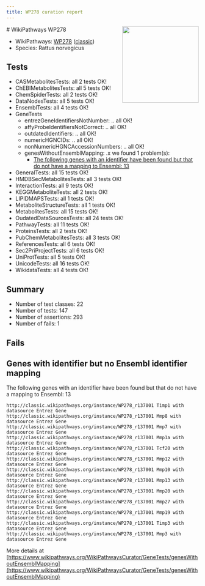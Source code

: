 ```yaml
---
title: WP278 curation report
---
```


<img style="float: right; width: 200px" src="https://upload.wikimedia.org/wikipedia/commons/thumb/8/83/Wplogo_with_text_500.png/640px-Wplogo_with_text_500.png" />
# WikiPathways WP278

* WikiPathways: [WP278](https://wikipathways.org/pathways/WP278) ([classic](https://classic.wikipathways.org/instance/WP278))
* Species: Rattus norvegicus
## Tests
* CASMetabolitesTests: all 2 tests OK!
* ChEBIMetabolitesTests: all 5 tests OK!
* ChemSpiderTests: all 2 tests OK!
* DataNodesTests: all 5 tests OK!
* EnsemblTests: all 4 tests OK!
* GeneTests
    * entrezGeneIdentifiersNotNumber: .. all OK!
    * affyProbeIdentifiersNotCorrect: .. all OK!
    * outdatedIdentifiers: .. all OK!
    * numericHGNCIDs: .. all OK!
    * nonNumericHGNCAccessionNumbers: .. all OK!
    * genesWithoutEnsemblMapping: .x we found 1 problem(s):
        * [The following genes with an identifier have been found but that do not have a mapping to Ensembl: 13](#c4e54310)
* GeneralTests: all 15 tests OK!
* HMDBSecMetabolitesTests: all 3 tests OK!
* InteractionTests: all 9 tests OK!
* KEGGMetaboliteTests: all 2 tests OK!
* LIPIDMAPSTests: all 1 tests OK!
* MetaboliteStructureTests: all 1 tests OK!
* MetabolitesTests: all 15 tests OK!
* OudatedDataSourcesTests: all 24 tests OK!
* PathwayTests: all 11 tests OK!
* ProteinsTests: all 2 tests OK!
* PubChemMetabolitesTests: all 3 tests OK!
* ReferencesTests: all 6 tests OK!
* Sec2PriProjectTests: all 6 tests OK!
* UniProtTests: all 5 tests OK!
* UnicodeTests: all 16 tests OK!
* WikidataTests: all 4 tests OK!


## Summary

* Number of test classes: 22
* Number of tests: 147
* Number of assertions: 293
* Number of fails: 1

## Fails

<a name="c4e54310" />

## Genes with identifier but no Ensembl identifier mapping

The following genes with an identifier have been found but that do not have a mapping to Ensembl: 13
```
http://classic.wikipathways.org/instance/WP278_r137001 Timp1 with datasource Entrez Gene
http://classic.wikipathways.org/instance/WP278_r137001 Mmp8 with datasource Entrez Gene
http://classic.wikipathways.org/instance/WP278_r137001 Mmp7 with datasource Entrez Gene
http://classic.wikipathways.org/instance/WP278_r137001 Mmp1a with datasource Entrez Gene
http://classic.wikipathways.org/instance/WP278_r137001 Tcf20 with datasource Entrez Gene
http://classic.wikipathways.org/instance/WP278_r137001 Mmp12 with datasource Entrez Gene
http://classic.wikipathways.org/instance/WP278_r137001 Mmp10 with datasource Entrez Gene
http://classic.wikipathways.org/instance/WP278_r137001 Mmp13 with datasource Entrez Gene
http://classic.wikipathways.org/instance/WP278_r137001 Mmp20 with datasource Entrez Gene
http://classic.wikipathways.org/instance/WP278_r137001 Mmp27 with datasource Entrez Gene
http://classic.wikipathways.org/instance/WP278_r137001 Mmp19 with datasource Entrez Gene
http://classic.wikipathways.org/instance/WP278_r137001 Timp3 with datasource Entrez Gene
http://classic.wikipathways.org/instance/WP278_r137001 Mmp3 with datasource Entrez Gene
```

More details at [https://www.wikipathways.org/WikiPathwaysCurator/GeneTests/genesWithoutEnsemblMapping](https://www.wikipathways.org/WikiPathwaysCurator/GeneTests/genesWithoutEnsemblMapping)


